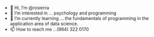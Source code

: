 - 👋 Hi, I’m @rosierra
- 👀 I’m interested in ... psychology and programming
- 🌱 I’m currently learning ... the fundamentals of programming in the application area of data science.
- 📫 How to reach me ...(984) 322 0170

<!---
rosierra/rosierra is a ✨ special ✨ repository because its `README.md` (this file) appears on your GitHub profile.
You can click the Preview link to take a look at your changes.
--->
